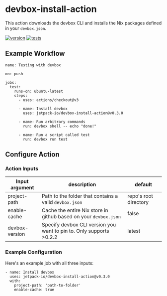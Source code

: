 # devbox-install-action

This action downloads the devbox CLI and installs the Nix packages defined in your `devbox.json`.

[![version](https://img.shields.io/github/v/release/jetpack-io/devbox-install-action?color=green&label=version&sort=semver)](https://github.com/jetpack-io/devbox-install-action/releases) [![tests](https://github.com/jetpack-io/devbox-install-action/actions/workflows/test.yaml/badge.svg)](https://github.com/jetpack-io/devbox-install-action/actions/workflows/test.yaml?branch=main)

## Example Workflow

```
name: Testing with devbox

on: push

jobs:
  test:
    runs-on: ubuntu-latest
    steps:
      - uses: actions/checkout@v3

      - name: Install devbox
        uses: jetpack-io/devbox-install-action@v0.3.0

      - name: Run arbitrary commands
        run: devbox shell -- echo "done!"

      - name: Run a script called test
        run: devbox run test
```

## Configure Action

### Action Inputs

| Input argument | description                                                         | default               |
| -------------- | ------------------------------------------------------------------- | --------------------- |
| project-path   | Path to the folder that contains a valid `devbox.json`              | repo's root directory |
| enable-cache   | Cache the entire Nix store in github based on your `devbox.json`    | false                 |
| devbox-version | Specify devbox CLI version you want to pin to. Only supports >0.2.2 | latest                |

### Example Configuration

Here's an example job with all three inputs:

```
- name: Install devbox
  uses: jetpack-io/devbox-install-action@v0.3.0
  with:
    project-path: 'path-to-folder'
    enable-cache: true
```
